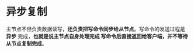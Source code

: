 异步复制
================================================================
主节点不但负责数据读写，**还负责把写命令同步给从节点**。写命令的发送过程是 **异步** 完成，**也就是说主节点自身处理完成
写命令后直接返回给客户端，并不等待从节点复制完成**。
